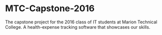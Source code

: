 # MTC-Capstone-2016
The capstone project for the 2016 class of IT students at Marion Technical College. A health-expense tracking software that showcases our skills.

